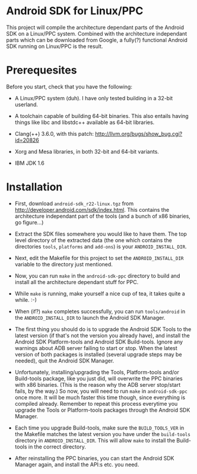 
Android SDK for Linux/PPC
=========================

This project will compile the architecture dependant parts of the
Android SDK on a Linux/PPC system.  Combined with the architecture
independant parts which can be downloaded from Google, a fully(?)
functional Android SDK running on Linux/PPC is the result.


Prerequesites
=============

Before you start, check that you have the following:

* A Linux/PPC system (duh).  I have only tested building in a 32-bit userland.

* A toolchain capable of building 64-bit binaries.  This also entails having
  things like libc and libstdc++ available as 64-bit libraries.

* Clang(++) 3.6.0, with this patch: http://llvm.org/bugs/show_bug.cgi?id=20826

* Xorg and Mesa libraries, in both 32-bit and 64-bit variants.

* IBM JDK 1.6


Installation
============

* First, download `android-sdk_r22-linux.tgz` from
  <http://developer.android.com/sdk/index.html>.  This contains the
  architecture independant part of the tools (and a bunch of x86 binaries,
  go figure...)

* Extract the SDK files somewhere you would like to have them.  The top level
  directory of the extracted data (the one which contains the directories
  `tools`, `platforms` and `add-ons`) is your `ANDROID_INSTALL_DIR`.

* Next, edit the Makefile for this project to set the `ANDROID_INSTALL_DIR`
  variable to the directory just mentioned.

* Now, you can run `make` in the `android-sdk-ppc` directory to build and
  install all the architecture dependant stuff for PPC.

* While `make` is running, make yourself a nice cup of tea, it takes quite
  a while.  :-)

* When (if?) `make` completes successfully, you can run `tools/android`
  in the `ANDROID_INSTALL_DIR` to launch the Android SDK Manager.

* The first thing you should do is to upgrade the Android SDK Tools to the
  latest version (if that's not the version you already have), and install
  the Android SDK Platform-tools and Android SDK Build-tools.  Ignore any
  warnings about ADB server failing to start or stop.  When the latest
  version of both packages is installed (several upgrade steps may be needed),
  quit the Android SDK Manager.

* Unfortunately, installing/upgrading the Tools, Platform-tools  and/or
  Build-tools package, like you just did, will overwrite the PPC binaries
  with x86 binaries.  (This is  the reason why the ADB server stop/start
  fails, by the way.)  So now,  you will need to run `make` in
  `android-sdk-ppc` once more.  It will be much faster this time though,
  since everything is compiled already.  Remember to repeat this process
  everytime you upgrade the Tools or Platform-tools packages through the
  Android SDK Manager.

* Each time you upgrade Build-tools, make sure the `BUILD_TOOLS_VER` in
  the Makefile matches the latest version you have under the `build-tools`
  directory in `ANDROID_INSTALL_DIR`.  This will allow `make` to install
  the Build-tools in the correct directory.

* After reinstalling the PPC binaries, you can start the Android SDK Manager
  again, and install the API:s etc. you need.


